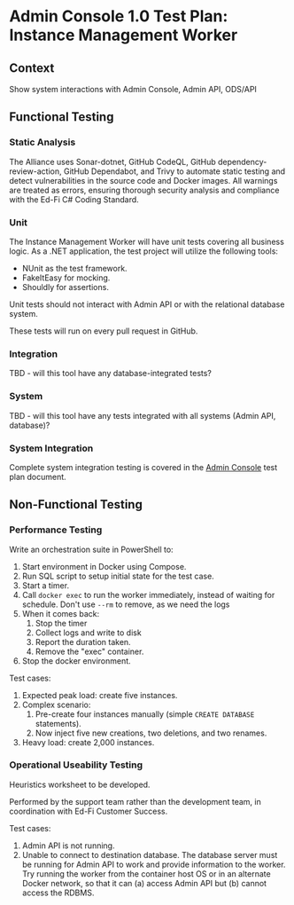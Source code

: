 # Admin Console 1.0 Test Plan: Instance Management Worker

## Context

Show system interactions with Admin Console, Admin API, ODS/API

## Functional Testing

### Static Analysis

The Alliance uses Sonar-dotnet, GitHub CodeQL, GitHub dependency-review-action,
GitHub Dependabot, and Trivy to automate static testing and detect
vulnerabilities in the source code and Docker images. All warnings are treated
as errors, ensuring thorough security analysis and compliance with the Ed-Fi C#
Coding Standard.

### Unit

The Instance Management Worker will have unit tests covering all business logic.
As a .NET application, the test project will utilize the following tools:

* NUnit as the test framework.
* FakeItEasy for mocking.
* Shouldly for assertions.

Unit tests should not interact with Admin API or with the relational database
system.

These tests will run on every pull request in GitHub.

### Integration

TBD - will this tool have any database-integrated tests?

### System

TBD - will this tool have any tests integrated with all systems (Admin API,
database)?

### System Integration

Complete system integration testing is covered in the [Admin
Console](./PLAN-console.md) test plan document.

## Non-Functional Testing

### Performance Testing

Write an orchestration suite in PowerShell to:

1. Start environment in Docker using Compose.
1. Run SQL script to setup initial state for the test case.
1. Start a timer.
1. Call `docker exec` to run the worker immediately, instead of waiting for
   schedule. Don't use `--rm` to remove, as we need the logs
1. When it comes back:
   1. Stop the timer
   1. Collect logs and write to disk
   1. Report the duration taken.
   1. Remove the "exec" container.
1. Stop the docker environment.

Test cases:

1. Expected peak load: create five instances.
2. Complex scenario:
   1. Pre-create four instances manually (simple `CREATE DATABASE` statements).
   2. Now inject five new creations, two deletions, and two renames.
3. Heavy load: create 2,000 instances.

### Operational Useability Testing

Heuristics worksheet to be developed.

Performed by the support team rather than the development team, in coordination
with Ed-Fi Customer Success.

Test cases:

1. Admin API is not running.
2. Unable to connect to destination database. The database server must be
   running for Admin API to work and provide information to the worker. Try
   running the worker from the container host OS or in an alternate Docker
   network, so that it can (a) access Admin API but (b) cannot access the RDBMS.